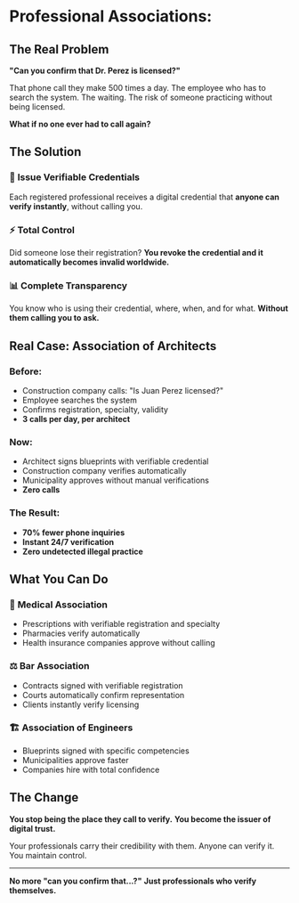 # Professional Associations: 

## The Real Problem

**"Can you confirm that Dr. Perez is licensed?"**

That phone call they make 500 times a day. The employee who has to search the system. The waiting. The risk of someone practicing without being licensed.

**What if no one ever had to call again?**

## The Solution

### 🎯 **Issue Verifiable Credentials**
Each registered professional receives a digital credential that **anyone can verify instantly**, without calling you.

### ⚡ **Total Control**
Did someone lose their registration? **You revoke the credential and it automatically becomes invalid worldwide.**

### 📊 **Complete Transparency**
You know who is using their credential, where, when, and for what. **Without them calling you to ask.**

## Real Case: Association of Architects

### **Before:**
- Construction company calls: "Is Juan Perez licensed?"
- Employee searches the system
- Confirms registration, specialty, validity
- **3 calls per day, per architect**

### **Now:**
- Architect signs blueprints with verifiable credential
- Construction company verifies automatically
- Municipality approves without manual verifications
- **Zero calls**

### **The Result:**
- **70% fewer phone inquiries**
- **Instant 24/7 verification**
- **Zero undetected illegal practice**

## What You Can Do

### 🏥 **Medical Association**
- Prescriptions with verifiable registration and specialty
- Pharmacies verify automatically
- Health insurance companies approve without calling

### ⚖️ **Bar Association**
- Contracts signed with verifiable registration
- Courts automatically confirm representation
- Clients instantly verify licensing

### 🏗️ **Association of Engineers**
- Blueprints signed with specific competencies
- Municipalities approve faster
- Companies hire with total confidence

## The Change

**You stop being the place they call to verify.**
**You become the issuer of digital trust.**

Your professionals carry their credibility with them. Anyone can verify it. You maintain control.

---

**No more "can you confirm that...?"**
**Just professionals who verify themselves.**